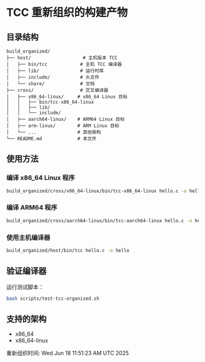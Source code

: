 # TCC 重新组织的构建产物

## 目录结构

```
build_organized/
├── host/                   # 主机版本 TCC
│   ├── bin/tcc            # 主机 TCC 编译器
│   ├── lib/               # 运行时库
│   ├── include/           # 头文件
│   └── share/             # 文档
├── cross/                 # 交叉编译器
│   ├── x86_64-linux/     # x86_64 Linux 目标
│   │   ├── bin/tcc-x86_64-linux
│   │   ├── lib/
│   │   └── include/
│   ├── aarch64-linux/    # ARM64 Linux 目标
│   ├── arm-linux/        # ARM Linux 目标
│   └── ...               # 其他架构
└── README.md             # 本文件
```

## 使用方法

### 编译 x86_64 Linux 程序
```bash
build_organized/cross/x86_64-linux/bin/tcc-x86_64-linux hello.c -o hello
```

### 编译 ARM64 程序
```bash
build_organized/cross/aarch64-linux/bin/tcc-aarch64-linux hello.c -o hello-arm64
```

### 使用主机编译器
```bash
build_organized/host/bin/tcc hello.c -o hello
```

## 验证编译器

运行测试脚本：
```bash
bash scripts/test-tcc-organized.sh
```

## 支持的架构

- x86_64
- x86_64-linux

重新组织时间: Wed Jun 18 11:51:23 AM UTC 2025
